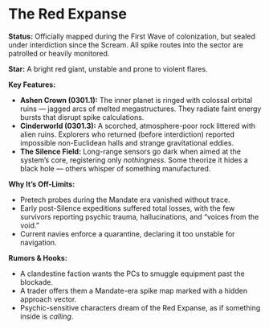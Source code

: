 # The Red Expanse

**Status:** Officially mapped during the First Wave of colonization, but sealed under interdiction since the Scream. All spike routes into the sector are patrolled or heavily monitored.

**Star:** A bright red giant, unstable and prone to violent flares.

**Key Features:**
- **Ashen Crown (0301.1):** The inner planet is ringed with colossal orbital ruins — jagged arcs of melted megastructures. They radiate faint energy bursts that disrupt spike calculations.
- **Cinderworld (0301.3):** A scorched, atmosphere-poor rock littered with alien ruins. Explorers who returned (before interdiction) reported impossible non-Euclidean halls and strange gravitational eddies.
- **The Silence Field:** Long-range sensors go dark when aimed at the system’s core, registering only _nothingness_. Some theorize it hides a black hole — others whisper of something manufactured.

**Why It’s Off-Limits:**
- Pretech probes during the Mandate era vanished without trace.
- Early post-Silence expeditions suffered total losses, with the few survivors reporting psychic trauma, hallucinations, and “voices from the void.”
- Current navies enforce a quarantine, declaring it too unstable for navigation.

**Rumors & Hooks:**
- A clandestine faction wants the PCs to smuggle equipment past the blockade.
- A trader offers them a Mandate-era spike map marked with a hidden approach vector.
- Psychic-sensitive characters dream of the Red Expanse, as if something inside is _calling_.